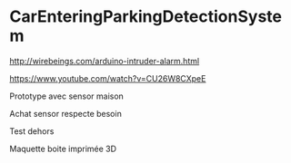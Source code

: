 # CarEnteringParkingDetectionSystem

http://wirebeings.com/arduino-intruder-alarm.html

https://www.youtube.com/watch?v=CU26W8CXpeE

Prototype avec sensor maison

Achat sensor respecte besoin

Test dehors

Maquette boite imprimée 3D
